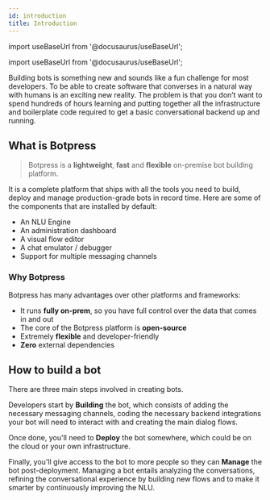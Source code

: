 ```yaml
---
id: introduction
title: Introduction
---
```


import useBaseUrl from '@docusaurus/useBaseUrl';

import useBaseUrl from '@docusaurus/useBaseUrl';

Building bots is something new and sounds like a fun challenge for most developers. To be able to create software that converses in a natural way with humans is an exciting new reality. The problem is that you don’t want to spend hundreds of hours learning and putting together all the infrastructure and boilerplate code required to get a basic conversational backend up and running.

## What is Botpress

> Botpress is a **lightweight**, **fast** and **flexible** on-premise bot building platform.

It is a complete platform that ships with all the tools you need to build, deploy and manage production-grade bots in record time. Here are some of the components that are installed by default:

- An NLU Engine
- An administration dashboard
- A visual flow editor
- A chat emulator / debugger
- Support for multiple messaging channels

### Why Botpress

Botpress has many advantages over other platforms and frameworks:

- It runs **fully on-prem**, so you have full control over the data that comes in and out
- The core of the Botpress platform is **open-source**
- Extremely **flexible** and developer-friendly
- **Zero** external dependencies

## How to build a bot

There are three main steps involved in creating bots.

Developers start by **Building** the bot, which consists of adding the necessary messaging channels, coding the necessary backend integrations your bot will need to interact with and creating the main dialog flows.

Once done, you'll need to **Deploy** the bot somewhere, which could be on the cloud or your own infrastructure.

Finally, you'll give access to the bot to more people so they can **Manage** the bot post-deployment. Managing a bot entails analyzing the conversations, refining the conversational experience by building new flows and to make it smarter by continuously improving the NLU.
